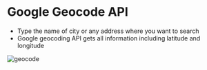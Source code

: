 # Google Geocode API

* Type the name of city or any address where you want to search 
* Google geocoding API gets all information including latitude and longitude 

![geocode](https://user-images.githubusercontent.com/29807797/35362175-4259b528-0132-11e8-9bff-6d2d69a6b668.JPG)
